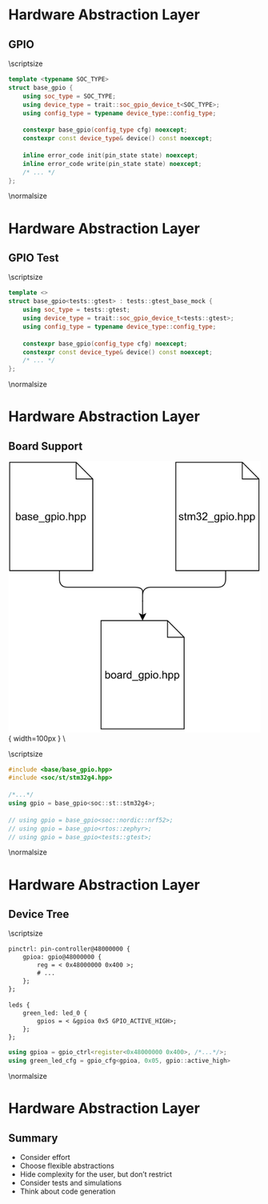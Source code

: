 # Hardware Abstraction Layer

## GPIO
\scriptsize
```cpp
template <typename SOC_TYPE>
struct base_gpio {
    using soc_type = SOC_TYPE;
    using device_type = trait::soc_gpio_device_t<SOC_TYPE>;
    using config_type = typename device_type::config_type;
   
    constexpr base_gpio(config_type cfg) noexcept; 
    constexpr const device_type& device() const noexcept;
    
    inline error_code init(pin_state state) noexcept;
    inline error_code write(pin_state state) noexcept;
    /* ... */
};
```
\normalsize

# Hardware Abstraction Layer

## GPIO Test
\scriptsize
```cpp
template <>
struct base_gpio<tests::gtest> : tests::gtest_base_mock {
    using soc_type = tests::gtest;
    using device_type = trait::soc_gpio_device_t<tests::gtest>;
    using config_type = typename device_type::config_type;
   
    constexpr base_gpio(config_type cfg) noexcept; 
    constexpr const device_type& device() const noexcept;
    /* ... */
};
```
\normalsize

# Hardware Abstraction Layer

## Board Support

![BSP Gpio](img/bsp_gpio.svg){ width=100px } \

\scriptsize
```cpp
#include <base/base_gpio.hpp>
#include <soc/st/stm32g4.hpp>

/*...*/
using gpio = base_gpio<soc::st::stm32g4>;

// using gpio = base_gpio<soc::nordic::nrf52>;
// using gpio = base_gpio<rtos::zephyr>;
// using gpio = base_gpio<tests::gtest>;
```
\normalsize


# Hardware Abstraction Layer

## Device Tree

\scriptsize
```
pinctrl: pin-controller@48000000 {
	gpioa: gpio@48000000 {
		reg = < 0x48000000 0x400 >;
	    # ...
    };
};

leds {
	green_led: led_0 {
		gpios = < &gpioa 0x5 GPIO_ACTIVE_HIGH>;
	};
};
```

```cpp
using gpioa = gpio_ctrl<register<0x48000000 0x400>, /*...*/>;
using green_led_cfg = gpio_cfg<gpioa, 0x05, gpio::active_high>
```
\normalsize

# Hardware Abstraction Layer

## Summary

* Consider effort
* Choose flexible abstractions
* Hide complexity for the user, but don’t restrict
* Consider tests and simulations
* Think about code generation
